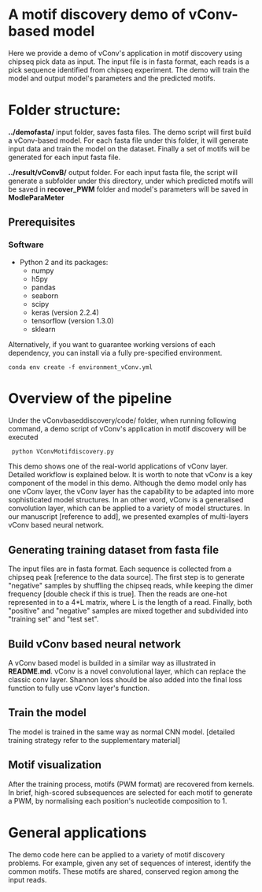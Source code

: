 # A motif discovery demo of vConv-based model

Here we provide a demo of vConv's application in motif discovery using chipseq pick data as input. The input file is in fasta format, each reads is a pick sequence identified from chipseq experiment. The demo will train the model and output model's parameters and the predicted motifs.


# Folder structure:


**../demofasta/**  input folder, saves fasta files. The demo script will first build a vConv-based model. For each fasta file under this folder, it will generate input data and train the model on the dataset. Finally a set of motifs will be generated for each input fasta file. 


**../result/vConvB/** output folder. For each input fasta file, the script will generate a subfolder under this directory, under which predicted motifs will be saved in **recover_PWM** folder and model's parameters will be saved in **ModleParaMeter**


## Prerequisites

### Software

- Python 2 and its packages:
  - numpy
  - h5py
  - pandas
  - seaborn
  - scipy
  - keras (version 2.2.4)
  - tensorflow (version 1.3.0)
  - sklearn

Alternatively, if you want to guarantee working versions of each dependency, you can install via a fully pre-specified environment.
```{bash}
conda env create -f environment_vConv.yml
```

# Overview of the pipeline

Under the vConvbaseddiscovery/code/ folder, when running following command, a demo script of vConv's application in motif discovery will be executed
```bash
 python VConvMotifdiscovery.py
```
This demo shows one of the real-world applications of vConv layer. Detailed workflow is explained below. It is worth to note that vConv is a key component of the model in this demo. Although the demo model only has one vConv layer, the vConv layer has the capability to be adapted into more sophisticated model structures. In an other word, vConv is a generalised convolution layer, which can be applied to a variety of model structures. In our manuscript [reference to add], we presented examples of multi-layers vConv based neural network.    


## Generating training dataset from fasta file

The input files are in fasta format. Each sequence is collected from a chipseq peak [reference to the data source]. The first step is to generate "negative" samples by shuffling the chipseq reads, while keeping the dimer frequency [double check if this is true]. Then the reads are one-hot represented in to a 4*L matrix, where L is the length of a read. Finally, both "positive" and "negative" samples are mixed together and subdivided into "training set" and "test set".  

## Build vConv based neural network

A vConv based model is builded in a similar way as illustrated in **README.md**. vConv is a novel convolutional layer, which can replace the classic conv layer. Shannon loss should be also added into the final loss function to fully use vConv layer's function. 

## Train the model

The model is trained in the same way as normal CNN model. [detailed training strategy refer to the supplementary material]

## Motif visualization

After the training process, motifs (PWM format) are recovered from kernels. In brief, high-scored subsequences are selected for each motif to generate a PWM, by normalising each position's nucleotide composition to 1.   

# General applications

The demo code here can be applied to a variety of motif discovery problems. For example, given any set of sequences of interest, identify the common motifs. These motifs are shared, conserved region among the input reads.  





#

